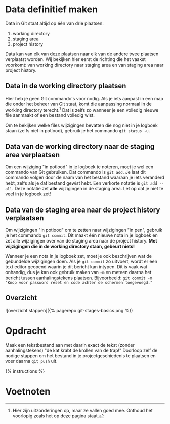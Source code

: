 # Data definitief maken
Data in Git staat altijd op één van drie plaatsen:

1. working directory
2. staging area
3. project history

Data kan van elk van deze plaatsen naar elk van de andere twee plaatsen verplaatst worden. Wij bekijken hier eerst de richting die het vaakst voorkomt: van working directory naar staging area en van staging area naar project history.

## Data in de working directory plaatsen
Hier heb je geen Git commando's voor nodig. Als je iets aanpast in een map die onder het beheer van Git staat, komt die aanpassing normaal in de working directory terecht.[^1] Dat is zelfs zo wanneer je een volledig nieuwe file aanmaakt of een bestand volledig wist.

Om te bekijken welke files wijzigingen bevatten die nog niet in je logboek staan (zelfs niet in potlood), gebruik je het commando `git status -u`.

## Data van de working directory naar de staging area verplaatsen
Om een wijziging "in potlood" in je logboek te noteren, moet je wel een commando van Git gebruiken. Dat commando is `git add`. Je laat dit commando volgen door de naam van het bestand waaraan je iets veranderd hebt, zelfs als je dat bestand gewist hebt. Een verkorte notatie is `git add --all`. Deze notatie zet **alle** wijzigingen in de staging area. Let op dat je niet te veel in je logboek zet!

## Data van de staging area naar de project history verplaatsen
Om wijzigingen "in potlood" om te zetten naar wijzigingen "in pen", gebruik je het commando `git commit`. Dit maakt één nieuwe nota in je logboek en zet alle wijzigingen over van de staging area naar de project history. **Met wijzigingen die in de working directory staan, gebeurt niets!**

Wanneer je een nota in je logboek zet, moet je ook beschrijven wat de gebundelde wijzigingen doen. Als je `git commit` zo uitvoert, wordt er een text editor geopend waarin je dit bericht kan intypen. Dit is vaak wat onhandig, dus je kan ook gebruik maken van `-m` en meteen daarna het bericht tussen aanhalingstekens plaatsen. Bijvoorbeeld: `git commit -m "Knop voor password reset en code achter de schermen toegevoegd."`

## Overzicht
![overzicht stappen]({% pagerepo git-stages-basics.png %})

# Opdracht
Maak een tekstbestand aan met daarin exact de tekst (zonder aanhalingstekens) "de kat krabt de krollen van de trap!" Doorloop zelf de nodige stappen om het bestand in je projectgeschiedenis te plaatsen en voer daarna `git push` uit.

{% instructions %}

# Voetnoten
[^1]: Hier zijn uitzonderingen op, maar ze vallen goed mee. Onthoud het voorlopig zoals het op deze pagina staat.
